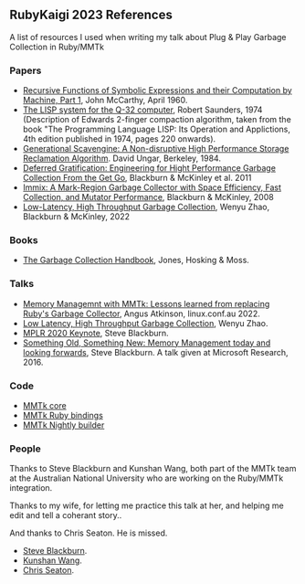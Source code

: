 ## RubyKaigi 2023 References

A list of resources I used when writing my talk about Plug & Play Garbage Collection in Ruby/MMTk

### Papers

* [Recursive Functions of Symbolic Expressions and their Computation by Machine, Part 1](http://www-formal.stanford.edu/jmc/recursive.html), John McCarthy, April 1960.
* [The LISP system for the Q-32 computer](https://www.softwarepreservation.org/projects/LISP/book/III_LispBook_Apr66.pdf), Robert Saunders, 1974 (Description of Edwards 2-finger compaction algorithm, taken from the book "The Programming Language LISP: Its Operation and Applictions, 4th edition published in 1974, pages 220 onwards).
* [Generational Scavengine: A Non-disruptive High Performance Storage Reclamation Algorithm](http://www.cs.tufts.edu/comp/250RTS/archive/david-ungar/generation-scavenging.pdf). David Ungar, Berkeley, 1984.
* [Deferred Gratification: Engineering for Hight Performance Garbage Collection From the Get Go](https://www.cs.utexas.edu/users/mckinley/papers/php-memory-mspc-2011.pdf), Blackburn & McKinley et al. 2011
* [Immix: A Mark-Region Garbage Collector with Space Efficiency, Fast Collection, and Mutator Performance](https://users.cecs.anu.edu.au/~steveb/pubs/papers/immix-pldi-2008.pdf), Blackburn & McKinley, 2008
* [Low-Latency, High Throughput Garbage Collection](https://dl.acm.org/doi/10.1145/3519939.3523440), Wenyu Zhao, Blackburn & McKinley, 2022

### Books

* [The Garbage Collection Handbook](https://gchandbook.org/), Jones, Hosking & Moss.

### Talks

* [Memory Managemnt with MMTk: Lessons learned from replacing Ruby's Garbage Collector](), Angus Atkinson, linux.conf.au 2022.
* [Low Latency, High Throughput Garbage Collection](https://www.youtube.com/watch?v=1TLmawuxHfY), Wenyu Zhao.
* [MPLR 2020 Keynote](https://www.youtube.com/watch?v=3L6XEVaYAmU), Steve Blackburn.
* [Something Old, Something New: Memory Management today and looking forwards](https://www.youtube.com/watch?v=73djjTs4sew), Steve Blackburn. A talk given at Microsoft Research, 2016.

### Code

* [MMTk core](https://github.com/mmtk/mmtk-core)
* [MMTk Ruby bindings](https://github.com/mmtk/mmtk-ruby)
* [MMTk Nightly builder](https://github.com/Shopify/ruby-mmtk-builder)

### People

Thanks to Steve Blackburn and Kunshan Wang, both part of the MMTk team
at the Australian National University who are working on the Ruby/MMTk
integration.

Thanks to my wife, for letting me practice this talk at her, and helping me edit and tell a coherant story..

And thanks to Chris Seaton. He is missed.

* [Steve Blackburn](https://users.cecs.anu.edu.au/~steveb/).
* [Kunshan Wang](https://wks.github.io/).
* [Chris Seaton](https://chrisseaton.com/).

